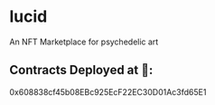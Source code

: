 # lucid
An NFT Marketplace for psychedelic art
## Contracts Deployed at 🚀:
0x608838cf45b08EBc925EcF22EC30D01Ac3fd65E1
